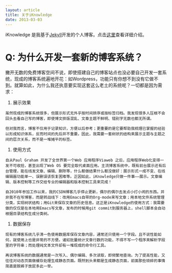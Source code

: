 ```yaml
---
layout: article
title: 关于iKnowledge
date: 2013-03-03
---
```


iKnowledge 是我基于[Jekyll](http://jekyllrb.com/)开发的个人博客。点击[这里](http://zzp.me/archive/iknowledge.html)查看详细介绍。

# Q: 为什么开发一套新的博客系统？

撇开无数的免费博客空间不说，即使搭建自己的博客站点也没必要自己开发一套系统，现成的博客系统遍地开花：如Wordpress，功能只有你想不到没有它做不到。就算如此，为什么我还执意要实现这套这么老土的系统呢？一切都是因为需求：

1.   展示效果

    虽然现成的博客系统很多，但展示形式无外乎按时间排序或按标签归档。我发现很多人压根不会回头去看自己写的博客，即使博文排版混乱、文章主题不鲜明、错别字无数也都无所谓。

    但对我而言，博客不仅用于记录知识，方便以后参考；更重要的是它要帮助我梳理已掌握的经验以形成知识体系，反而时间的先后并不重要。因此，我需要一套树状的结构来展示主题与主题之间的层次关系，而不是一堆摊平的标签。

1.   使用方式

    自从Paul Graham 开发了全世界第一个Web 应用程序Viaweb 之后，应用程序Web化变得一发不可收拾，甚至出现了Web OS 要完全取代桌面应用。主流博客系统中，既有前台展示还有后台管理，能在线发文章、编辑、删除等，什么都做结果什么都没做好：展示形式一成不变、在线编辑器功能单一、误删误该恢复困难等。正因如此，iKnowledge只做一件事——展示。文章编辑、版本控制等工作交给专业的编辑器和版本控制工具来完成！

    自2010年参加工作以来，我的CSDN博客几乎停止更新，偶尔的偶尔去发点小打小闹的东西。并非我不在写博客，而是转战线下：改用Emacs自带的Org-mode来写文章；用本地文件系统管理分类，实现树状结构；用Git来保存文章的历史信息。这正是iKnowledge的使用方式：我需要做的仅仅是在本地用Emacs写文章，发布的时候用git commit到服务器上，shell脚本会自动根据目录结构生成分类树。

1.   数据保存

    现有的博客系统几乎清一色使用数据库保存文章内容，通常还只使用一个字段。且不说性能如何，就使用上也是非常的不方便。诸如批量统计文章行数的功能，不得不写一个程序来解析字段里的字符串；而处理纯文本文件却有一堆现成的命令行工具。

    再说博客系统的数据通常是一次写入、偶尔编辑、多次读取，即频繁地查询。为了提高性能，又往往对动态页面做缓存处理生成静态页面。既然到头来都是生成静态页面，前面那些琐碎的事情简直是脱裤子放屁多此一举。
